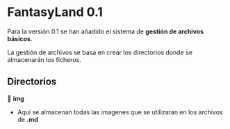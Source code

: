 # FantasyLand 0.1

Para la versión 0.1 se han añadido el sistema de **gestión de archivos básicos**.

La gestión de archivos se basa en crear los directorios donde se almacenarán los ficheros.



## Directorios

📁  **img**

* Aquí se almacenan todas las imagenes que se utilizaran en los archivos de **.md**